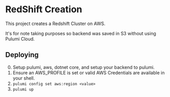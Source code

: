 # RedShift Creation

This project creates a Redshift Cluster on AWS. 

It's for note taking purposes so backend was saved in S3 without using Pulumi Cloud.

## Deploying

  0. Setup pulumi, aws, dotnet core, and setup your backend to pulumi.
  1. Ensure an AWS_PROFILE is set or valid AWS Credentials are available in your shell.
  2. `pulumi config set aws:region <value>`
  2. `pulumi up`
